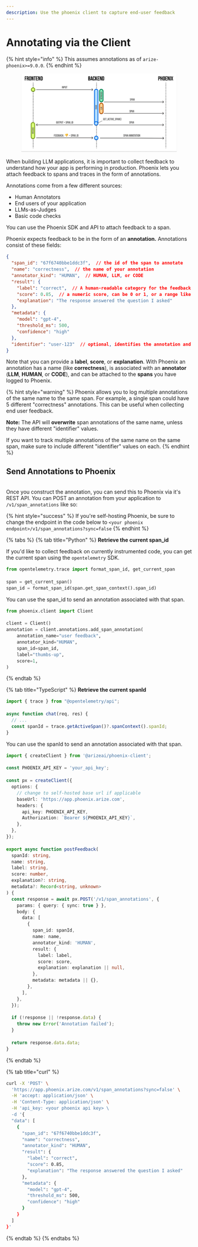 ```yaml
---
description: Use the phoenix client to capture end-user feedback
---
```


# Annotating via the Client

{% hint style="info" %}
This assumes annotations as of `arize-phoenix>=9.0.0`.
{% endhint %}

<figure><img src="../../../.gitbook/assets/feedback_flow.png" alt=""><figcaption></figcaption></figure>

When building LLM applications, it is important to collect feedback to understand how your app is performing in production. Phoenix lets you attach feedback to spans and traces in the form of annotations.

Annotations come from a few different sources:

* Human Annotators
* End users of your application
* LLMs-as-Judges
* Basic code checks

You can use the Phoenix SDK and API to attach feedback to a span.

Phoenix expects feedback to be in the form of an **annotation.** Annotations consist of these fields:

```json
{
  "span_id": "67f6740bbe1ddc3f",  // the id of the span to annotate
  "name": "correctness",  // the name of your annotation
  "annotator_kind": "HUMAN",  // HUMAN, LLM, or CODE
  "result": {
    "label": "correct",  // A human-readable category for the feedback
    "score": 0.85,  // a numeric score, can be 0 or 1, or a range like 0 to 100
    "explanation": "The response answered the question I asked"
  },
  "metadata": {
    "model": "gpt-4",
    "threshold_ms": 500,
    "confidence": "high"
  },
  "identifier": "user-123"  // optional, identifies the annotation and enables upserts
}
```

Note that you can provide a **label**, **score**, or **explanation**. With Phoenix an annotation has a name (like **correctness**), is associated with an **annotator** (**LLM**, **HUMAN**, or **CODE**), and can be attached to the **spans** you have logged to Phoenix.

{% hint style="warning" %}
Phoenix allows you to log multiple annotations of the same name to the same span. For example, a single span could have 5 different "correctness" annotations. This can be useful when collecting end user feedback.

**Note:** The API will **overwrite** span annotations of the same name, unless they have different "identifier" values.

If you want to track multiple annotations of the same name on the same span, make sure to include different "identifier" values on each.
{% endhint %}

## Send Annotations to Phoenix

\
Once you construct the annotation, you can send this to Phoenix via it's REST API. You can POST an annotation from your application to `/v1/span_annotations` like so:

{% hint style="success" %}
If you're self-hosting Phoenix, be sure to change the endpoint in the code below to `<your phoenix endpoint>/v1/span_annotations?sync=false`
{% endhint %}

{% tabs %}
{% tab title="Python" %}
**Retrieve the current span\_id**

If you'd like to collect feedback on currently instrumented code, you can get the current span using the `opentelemetry` SDK.

```python
from opentelemetry.trace import format_span_id, get_current_span

span = get_current_span()
span_id = format_span_id(span.get_span_context().span_id)
```

You can use the span\_id to send an annotation associated with that span.

```python
from phoenix.client import Client

client = Client()
annotation = client.annotations.add_span_annotation(
    annotation_name="user feedback",
    annotator_kind="HUMAN",
    span_id=span_id,
    label="thumbs-up",
    score=1,
)
```
{% endtab %}

{% tab title="TypeScript" %}
**Retrieve the current spanId**

```typescript
import { trace } from "@opentelemetry/api";

async function chat(req, res) {
  // ...
  const spanId = trace.getActiveSpan()?.spanContext().spanId;
}
```

You can use the spanId to send an annotation associated with that span.

```typescript
import { createClient } from '@arizeai/phoenix-client';

const PHOENIX_API_KEY = 'your_api_key';

const px = createClient({
  options: {
    // change to self-hosted base url if applicable
    baseUrl: 'https://app.phoenix.arize.com',
    headers: {
      api_key: PHOENIX_API_KEY,
      Authorization: `Bearer ${PHOENIX_API_KEY}`,
    },
  },
});

export async function postFeedback(
  spanId: string,
  name: string,
  label: string,
  score: number,
  explanation?: string,
  metadata?: Record<string, unknown>
) {
  const response = await px.POST('/v1/span_annotations', {
    params: { query: { sync: true } },
    body: {
      data: [
        {
          span_id: spanId,
          name: name,
          annotator_kind: 'HUMAN',
          result: {
            label: label,
            score: score,
            explanation: explanation || null,
          },
          metadata: metadata || {},
        },
      ],
    },
  });

  if (!response || !response.data) {
    throw new Error('Annotation failed');
  }

  return response.data.data;
}
```
{% endtab %}

{% tab title="curl" %}
```bash
curl -X 'POST' \
  'https://app.phoenix.arize.com/v1/span_annotations?sync=false' \
  -H 'accept: application/json' \
  -H 'Content-Type: application/json' \
  -H 'api_key: <your phoenix api key> \
  -d '{
  "data": [
    {
      "span_id": "67f6740bbe1ddc3f",
      "name": "correctness",
      "annotator_kind": "HUMAN",
      "result": {
        "label": "correct",
        "score": 0.85,
        "explanation": "The response answered the question I asked"
      },
      "metadata": {
        "model": "gpt-4",
        "threshold_ms": 500,
        "confidence": "high"
      }
    }
  ]
}'
```
{% endtab %}
{% endtabs %}
